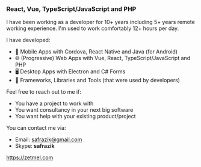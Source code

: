 ### React, Vue, TypeScript/JavaScript and PHP

I have been working as a developer for 10+ years including 5+ years remote working experience. I'm used to work comfortably 12+ hours per day.

I have developed:

- 📱 Mobile Apps with Cordova, React Native and Java (for Android)
- 🌐 (Progressive) Web Apps with Vue, React, TypeScript/JavaScript and PHP
- 🖥️ Desktop Apps with Electron and C# Forms
- 🔨 Frameworks, Libraries and Tools (that were used by developers)

Feel free to reach out to me if:

- You have a project to work with
- You want consultancy in your next big software
- You want help with your existing product/project

You can contact me via:

- Email: <safrazik@gmail.com>
- Skype: **safrazik**

https://zetmel.com

<!--
**safrazik/safrazik** is a ✨ _special_ ✨ repository because its `README.md` (this file) appears on your GitHub profile.

Here are some ideas to get you started:

- 🔭 I’m currently working on ...
- 🌱 I’m currently learning ...
- 👯 I’m looking to collaborate on ...
- 🤔 I’m looking for help with ...
- 💬 Ask me about ...
- 📫 How to reach me: ...
- 😄 Pronouns: ...
- ⚡ Fun fact: ...
-->
